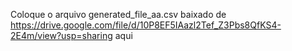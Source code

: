 Coloque o arquivo generated_file_aa.csv baixado de https://drive.google.com/file/d/10P8EF5IAazl2Tef_Z3Pbs8QfKS4-2E4m/view?usp=sharing aqui